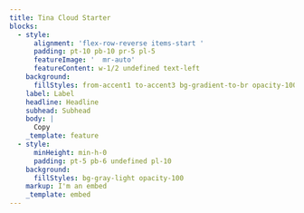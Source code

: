 ```yaml
---
title: Tina Cloud Starter
blocks:
  - style:
      alignment: 'flex-row-reverse items-start '
      padding: pt-10 pb-10 pr-5 pl-5
      featureImage: '  mr-auto'
      featureContent: w-1/2 undefined text-left
    background:
      fillStyles: from-accent1 to-accent3 bg-gradient-to-br opacity-100
    label: Label
    headline: Headline
    subhead: Subhead
    body: |
      Copy
    _template: feature
  - style:
      minHeight: min-h-0
      padding: pt-5 pb-6 undefined pl-10
    background:
      fillStyles: bg-gray-light opacity-100
    markup: I'm an embed
    _template: embed
---
```


